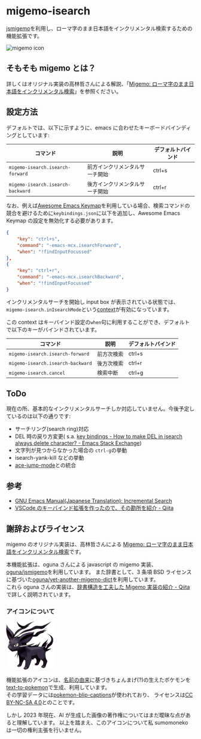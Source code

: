 # migemo-isearch

[jsmigemo](https://github.com/oguna/jsmigemo)を利用し、ローマ字のまま日本語をインクリメンタル検索するための機能拡張です。

![migemo icon](https://raw.githubusercontent.com/sumomoneko/migemo-isearch/main/doc/searching.gif)

## そもそも migemo とは？

詳しくはオリジナル実装の高林哲さんによる解説、「[Migemo: ローマ字のまま日本語をインクリメンタル検索](http://0xcc.net/migemo/)」を参照ください。

## 設定方法

デフォルトでは、以下に示すように、emacs に合わせたキーボードバインディングとしています:

| コマンド                          | 説明                           | デフォルトバインド |
| --------------------------------- | ------------------------------ | ------------------ |
| `migemo-isearch.isearch-forward`  | 前方インクリメンタルサーチ開始 | ctrl+s             |
| `migemo-isearch.isearch-backward` | 後方インクリメンタルサーチ開始 | ctrl+r             |

なお、例えば[Awesome Emacs Keymap](https://marketplace.visualstudio.com/items?itemName=tuttieee.emacs-mcx)を利用している場合、検索コマンドの競合を避けるために`keybindings.json`に以下を追加し、Awesome Emacs Keymap の設定を無効化する必要があります。

```json
{
    "key": "ctrl+s",
    "command": "-emacs-mcx.isearchForward",
    "when": "!findInputFocussed"
},
{
    "key": "ctrl+r",
    "command": "-emacs-mcx.isearchBackward",
    "when": "!findInputFocussed"
}
```

インクリメンタルサーチを開始し input box が表示されている状態では、`migemo-isearch.inIsearchMode`という[context](https://code.visualstudio.com/api/references/when-clause-contexts)が有効になっています。

この context はキーバインド設定の`when`句に利用することができ、デフォルトで以下のキーがバインドされています。

| コマンド                          | 説明       | デフォルトバインド |
| --------------------------------- | ---------- | ------------------ |
| `migemo-isearch.isearch-forward`  | 前方次検索 | ctrl+s             |
| `migemo-isearch.isearch-backward` | 後方次検索 | ctrl+r             |
| `migemo-isearch.cancel`           | 検索中断   | ctrl+g             |

## ToDo

現在の所、基本的なインクリメンタルサーチしか対応していません。今後予定しているのは以下の通りです:

- サーチリング(search ring)対応
- DEL 時の戻り方変更( s.a. [key bindings - How to make DEL in isearch always delete character? - Emacs Stack Exchange](https://emacs.stackexchange.com/questions/34069/how-to-make-del-in-isearch-always-delete-character))
- 文字列が見つからなかった場合の `ctrl-g`の挙動
- isearch-yank-kill などの挙動
- [ace-jump-mode](http://emacs.rubikitch.com/ace-isearch/)との統合

## 参考

- [GNU Emacs Manual(Japanese Translation): Incremental Search](https://ayatakesi.github.io/emacs/24.5/Incremental-Search.html#Incremental-Search)
- [VSCode のキーバインド拡張を作ったので、その勘所を紹介 - Qiita](https://qiita.com/whitphx/items/af8baa19fc4280ac1c0a)

## 謝辞およびライセンス

migemo のオリジナル実装は、高林哲さんによる [Migemo: ローマ字のまま日本語をインクリメンタル検索](http://0xcc.net/migemo/)です。

本機能拡張は、oguna さんによる javascript の migemo 実装、[oguna/jsmigemo](https://github.com/oguna/jsmigemo)を利用しています。
また辞書として、3 条項 BSD ライセンスに基づいた[oguna/yet-another-migemo-dict](https://github.com/oguna/yet-another-migemo-dict)を利用しています。  
これら oguna さんの実装は、[辞書構造を工夫した Migemo 実装の紹介 - Qiita](https://qiita.com/oguna/items/c70e8c409b663d74113e)で詳しく説明されています。

### アイコンについて

![migemo icon](https://raw.githubusercontent.com/sumomoneko/migemo-isearch/main/images/migemo.png)

機能拡張のアイコンは、[名前の由来](http://0xcc.net/unimag/2/#label-23)に基づきちょんまげ(?)の生えたポケモンを
[text-to-pokemon](https://replicate.com/lambdal/text-to-pokemon)で生成、利用しています。  
その学習データには[pokemon-blip-captions](https://huggingface.co/datasets/lambdalabs/pokemon-blip-captions)が使われており、
ライセンスは[CC BY-NC-SA 4.0](https://creativecommons.org/licenses/by-nc-sa/4.0/deed.ja)とのことです。

しかし 2023 年現在、AI が生成した画像の著作権についてはまだ曖昧な点があると理解しています。
以上を踏まえ、このアイコンについて私 sumomoneko は一切の権利主張を行いません。
